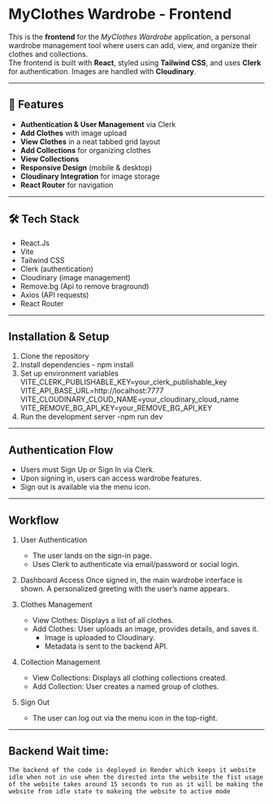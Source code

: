 # MyClothes Wardrobe - Frontend

This is the **frontend** for the _MyClothes Wardrobe_ application, a personal wardrobe management tool where users can add, view, and organize their clothes and collections.  
The frontend is built with **React**, styled using **Tailwind CSS**, and uses **Clerk** for authentication. Images are handled with **Cloudinary**.

---

## 🚀 Features

- **Authentication & User Management** via Clerk
- **Add Clothes** with image upload
- **View Clothes** in a neat tabbed grid layout
- **Add Collections** for organizing clothes
- **View Collections**
- **Responsive Design** (mobile & desktop)
- **Cloudinary Integration** for image storage
- **React Router** for navigation

---

## 🛠️ Tech Stack

- React.Js
- Vite
- Tailwind CSS
- Clerk (authentication)
- Cloudinary (image management)
- Remove.bg (Api to remove braground)
- Axios (API requests)
- React Router

---

## Installation & Setup

1. Clone the repository
2. Install dependencies - npm install
3. Set up environment variables
   VITE_CLERK_PUBLISHABLE_KEY=your_clerk_publishable_key
   VITE_API_BASE_URL=http://localhost:7777
   VITE_CLOUDINARY_CLOUD_NAME=your_cloudinary_cloud_name
   VITE_REMOVE_BG_API_KEY=your_REMOVE_BG_API_KEY
4. Run the development server -npm run dev

---

## Authentication Flow

- Users must Sign Up or Sign In via Clerk.
- Upon signing in, users can access wardrobe features.
- Sign out is available via the menu icon.

---

## Workflow

1. User Authentication

   - The user lands on the sign-in page.
   - Uses Clerk to authenticate via email/password or social login.

2. Dashboard Access
   Once signed in, the main wardrobe interface is shown.
   A personalized greeting with the user’s name appears.

3. Clothes Management

   - View Clothes: Displays a list of all clothes.
   - Add Clothes: User uploads an image, provides details, and saves it.
     - Image is uploaded to Cloudinary.
     - Metadata is sent to the backend API.

4. Collection Management

   - View Collections: Displays all clothing collections created.
   - Add Collection: User creates a named group of clothes.

5. Sign Out
   - The user can log out via the menu icon in the top-right.

---

## Backend Wait time:

    The backend of the code is deployed in Render which keeps it website idle when not in use when the directed into the website the fist usage of the website takes around 15 seconds to run as it will be making the website from idle state to makeing the website to active mode
